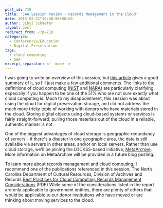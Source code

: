```yaml
---
post_id: 719
title: 'SAA Session review - Records Management in the Cloud'
date: 2013-08-21T19:48:50+00:00
author: Sibyl Schaefer
layout: post
redirect_from: /?p=719
categories:
  - Conferences/Education
  - Digital Preservation
tags:
  - cloud computing
  - SAA
excerpt_separator: <!--more-->
---
```

I was going to write an overview of this session, but [this article](http://www.cmswire.com/cms/information-management/digital-preservation-records-management-in-the-cloud-challenges-opportunities-saa13-022147.php "Records Management in the Cloud") gives a good summary of it, so I'll just make a few additional comments. The links to the definitions of cloud computing ([NIST](http://csrc.nist.gov/publications/nistpubs/800-145/SP800-145.pdf) and [NARA](http://www.archives.gov/records-mgmt/faqs/cloud.html)) are particularly clarifying, especially if you happen to be one of the 51% who are not sure exactly what cloud computing is. Much to my disappointment, this session was about using the cloud for digital preservation storage, and did not address the much more tricky topic of working with donors who have materials stored in the cloud. Storing digital objects using cloud-based systems or services is fairly straight-forward; pulling those materials out of the cloud in a reliable, authentic manner is not.<!--more-->

One of the biggest advantages of cloud storage is geographic redundancy of servers - if there's a disaster in one geographic area, the data is still available via servers in other areas, and/or on local servers. Rather than use cloud storage, we'll be joining the LOCKSS-based initiative, [MetaArchive](http://www.metaarchive.org/). More information on MetaArchive will be provided in a future blog posting.

To learn more about records management and cloud computing, I recommend one of the publications referenced in this session, The North Carolina Department of Cultural Resources, Division of Archives and Records [Best Practices for Cloud Computing: Records Management Considerations](https://archives.ncdcr.gov/documents/best-practices-cloud-computing-records-management-considerations) (PDF) While some of the considerations listed in the report are only applicable to government entities, there are plenty of others that would be applicable to our donor institutions who have moved or are thinking about moving services to the cloud.
